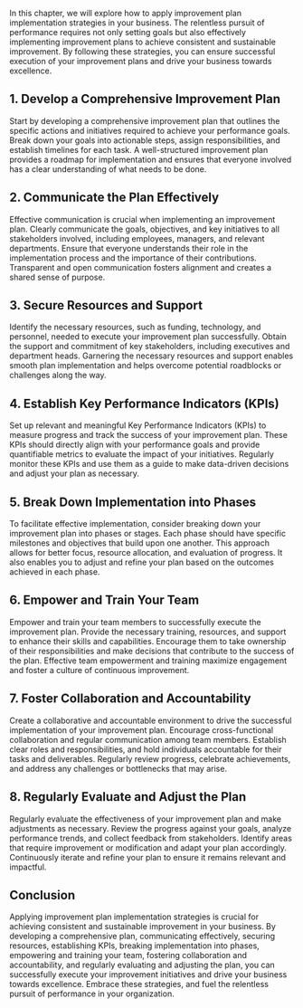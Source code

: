 
In this chapter, we will explore how to apply improvement plan implementation strategies in your business. The relentless pursuit of performance requires not only setting goals but also effectively implementing improvement plans to achieve consistent and sustainable improvement. By following these strategies, you can ensure successful execution of your improvement plans and drive your business towards excellence.

## 1\. Develop a Comprehensive Improvement Plan

Start by developing a comprehensive improvement plan that outlines the specific actions and initiatives required to achieve your performance goals. Break down your goals into actionable steps, assign responsibilities, and establish timelines for each task. A well-structured improvement plan provides a roadmap for implementation and ensures that everyone involved has a clear understanding of what needs to be done.

## 2\. Communicate the Plan Effectively

Effective communication is crucial when implementing an improvement plan. Clearly communicate the goals, objectives, and key initiatives to all stakeholders involved, including employees, managers, and relevant departments. Ensure that everyone understands their role in the implementation process and the importance of their contributions. Transparent and open communication fosters alignment and creates a shared sense of purpose.

## 3\. Secure Resources and Support

Identify the necessary resources, such as funding, technology, and personnel, needed to execute your improvement plan successfully. Obtain the support and commitment of key stakeholders, including executives and department heads. Garnering the necessary resources and support enables smooth plan implementation and helps overcome potential roadblocks or challenges along the way.

## 4\. Establish Key Performance Indicators (KPIs)

Set up relevant and meaningful Key Performance Indicators (KPIs) to measure progress and track the success of your improvement plan. These KPIs should directly align with your performance goals and provide quantifiable metrics to evaluate the impact of your initiatives. Regularly monitor these KPIs and use them as a guide to make data-driven decisions and adjust your plan as necessary.

## 5\. Break Down Implementation into Phases

To facilitate effective implementation, consider breaking down your improvement plan into phases or stages. Each phase should have specific milestones and objectives that build upon one another. This approach allows for better focus, resource allocation, and evaluation of progress. It also enables you to adjust and refine your plan based on the outcomes achieved in each phase.

## 6\. Empower and Train Your Team

Empower and train your team members to successfully execute the improvement plan. Provide the necessary training, resources, and support to enhance their skills and capabilities. Encourage them to take ownership of their responsibilities and make decisions that contribute to the success of the plan. Effective team empowerment and training maximize engagement and foster a culture of continuous improvement.

## 7\. Foster Collaboration and Accountability

Create a collaborative and accountable environment to drive the successful implementation of your improvement plan. Encourage cross-functional collaboration and regular communication among team members. Establish clear roles and responsibilities, and hold individuals accountable for their tasks and deliverables. Regularly review progress, celebrate achievements, and address any challenges or bottlenecks that may arise.

## 8\. Regularly Evaluate and Adjust the Plan

Regularly evaluate the effectiveness of your improvement plan and make adjustments as necessary. Review the progress against your goals, analyze performance trends, and collect feedback from stakeholders. Identify areas that require improvement or modification and adapt your plan accordingly. Continuously iterate and refine your plan to ensure it remains relevant and impactful.

## Conclusion

Applying improvement plan implementation strategies is crucial for achieving consistent and sustainable improvement in your business. By developing a comprehensive plan, communicating effectively, securing resources, establishing KPIs, breaking implementation into phases, empowering and training your team, fostering collaboration and accountability, and regularly evaluating and adjusting the plan, you can successfully execute your improvement initiatives and drive your business towards excellence. Embrace these strategies, and fuel the relentless pursuit of performance in your organization.
